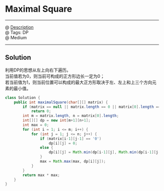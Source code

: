 # Maximal Square
------------------
@ [Description](https://leetcode.com/problems/maximal-square/)  
@ Tags: DP     
@ Medium

------------------
## Solution
利用DP的思想从左上向右下遍历。  
当前值若为0，则当前可构成的正方形边长一定为0；  
若当前值为1，则当前位置可以构成的最大正方形取决于左、左上和上三个方向元素的最小值。  
```java
class Solution {
    public int maximalSquare(char[][] matrix) {
        if (matrix == null || matrix.length == 0 || matrix[0].length == 0)
            return 0;
        int m = matrix.length, n = matrix[0].length;
        int[][] dp = new int[m+1][n+1];
        int max = 0;
        for (int i = 1; i <= m; i++) {
            for (int j = 1; j <= n; j++) {
                if (matrix[i-1][j-1] == '0')
                    dp[i][j] = 0;
                else {
                    dp[i][j] = Math.min(dp[i-1][j], Math.min(dp[i-1][j-1], dp[i][j-1])) + 1;
                }
                max = Math.max(max, dp[i][j]);
            }
        }
        return max * max;
    }
}
```
